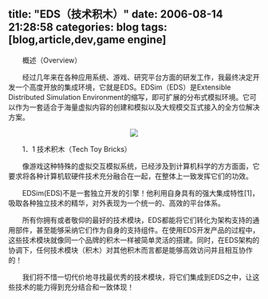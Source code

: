 title: "EDS（技术积木）"
date: 2006-08-14 21:28:58
categories: blog
tags: [blog,article,dev,game engine]
---
　　概述（Overview）  
  
　　经过几年来在各种应用系统、游戏、研究平台方面的研发工作，我最终决定开发一个高度开放的集成环境，它就是EDS。EDSim（EDS）是Extensible Distributed Simulation Environment的缩写，即可扩展的分布式模拟环境。它可以作为一套适合于海量虚拟内容的创建和模拟以及大规模交互式接入的全方位解决方案。    
<div style="text-align:center;"><img src="http://blog.scorpionstudio.com:8090/projects/eds/EDS_128_64.gif" style="vertical-align:middle;"/></div>  
  
　　1．1 技术积木（Tech Toy Bricks）  
  
　　像游戏这种特殊的虚拟交互模拟系统，已经涉及到计算机科学的方方面面，它要求将各种计算机软硬件技术充分融合在一起，在整体上一致发挥它们的功效。  
  
　　EDSim(EDS)不是一套独立开发的引擎！他利用自身具有的强大集成特性[1]，吸取各种独立技术的精华，对外表现为一个统一的、高效的平台体系。  
  
　　所有你拥有或者敬仰的最好的技术模块，EDS都能将它们转化为架构支持的通用部件，甚至能够采纳它们作为自身的支持组件。在使用EDS开发产品的过程中，这些技术模块就像同一个品牌的积木一样被简单灵活的搭建。同时，在EDS架构的协调下，任何技术模块（积木）对其他积木而言都是能够高效访问并且相互协作的！  
  
　　我们将不惜一切代价地寻找最优秀的技术模块，将它们集成到EDS之中，让这些技术的能力得到充分结合和一致体现！
